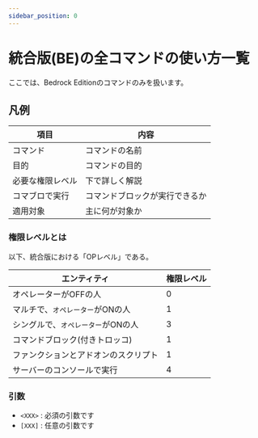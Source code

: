 ```yaml
---
sidebar_position: 0
---
```


# 統合版(BE)の全コマンドの使い方一覧

ここでは、Bedrock Editionのコマンドのみを扱います。

## 凡例

|項目|内容|
|---|---|
|コマンド|コマンドの名前|
|目的|コマンドの目的|
|必要な権限レベル|下で詳しく解説|
|コマブロで実行|コマンドブロックが実行できるか|
|適用対象|主に何が対象か|

### 権限レベルとは

以下、統合版における「OPレベル」である。

|エンティティ|権限レベル|
|---|---|
|オペレーターがOFFの人|0|
|マルチで、`オペレーター`がONの人|1|
|シングルで、`オペレーター`がONの人|3|
|コマンドブロック(付きトロッコ)|1|
|ファンクションとアドオンのスクリプト|1|
|サーバーのコンソールで実行|4|

### 引数

- `<XXX>` : 必須の引数です
- `[XXX]` : 任意の引数です
